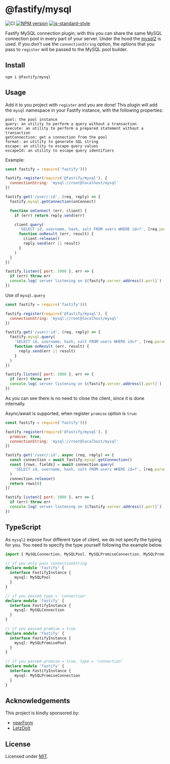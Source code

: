 # @fastify/mysql

![CI](https://github.com/fastify/fastify-mysql/workflows/CI/badge.svg)
[![NPM version](https://img.shields.io/npm/v/@fastify/mysql.svg?style=flat)](https://www.npmjs.com/package/@fastify/mysql)
[![js-standard-style](https://img.shields.io/badge/code%20style-standard-brightgreen.svg?style=flat)](https://standardjs.com/)

Fastify MySQL connection plugin; with this you can share the same MySQL connection pool in every part of your server.
Under the hood the [mysql2](https://github.com/sidorares/node-mysql2) is used. If you don't use the `connectionString` option, the options that you pass to `register` will be passed to the MySQL pool builder.

## Install
```
npm i @fastify/mysql
```
## Usage
Add it to you project with `register` and you are done!
This plugin will add the `mysql` namespace in your Fastify instance, with the following properties:
```
pool: the pool instance
query: an utility to perform a query without a transaction
execute: an utility to perform a prepared statement without a transaction
getConnection: get a connection from the pool
format: an utility to generate SQL string
escape: an utility to escape query values
escapeId: an utility to escape query identifiers
```

Example:
```js
const fastify = require('fastify')()

fastify.register(require('@fastify/mysql'), {
  connectionString: 'mysql://root@localhost/mysql'
})

fastify.get('/user/:id', (req, reply) => {
  fastify.mysql.getConnection(onConnect)

  function onConnect (err, client) {
    if (err) return reply.send(err)

    client.query(
      'SELECT id, username, hash, salt FROM users WHERE id=?', [req.params.id],
      function onResult (err, result) {
        client.release()
        reply.send(err || result)
      }
    )
  }
})

fastify.listen({ port: 3000 }, err => {
  if (err) throw err
  console.log(`server listening on ${fastify.server.address().port}`)
})
```

Use of `mysql.query`
```js
const fastify = require('fastify')()

fastify.register(require('@fastify/mysql'), {
  connectionString: 'mysql://root@localhost/mysql'
})

fastify.get('/user/:id', (req, reply) => {
  fastify.mysql.query(
    'SELECT id, username, hash, salt FROM users WHERE id=?', [req.params.id],
    function onResult (err, result) {
      reply.send(err || result)
    }
  )
})

fastify.listen({ port: 3000 }, err => {
  if (err) throw err
  console.log(`server listening on ${fastify.server.address().port}`)
})
```
As you can see there is no need to close the client, since it is done internally.

Async/await is supported, when register `promise` option is `true`:
```js
const fastify = require('fastify')()

fastify.register(require('@fastify/mysql'), {
  promise: true,
  connectionString: 'mysql://root@localhost/mysql'
})

fastify.get('/user/:id', async (req, reply) => {
  const connection = await fastify.mysql.getConnection()
  const [rows, fields] = await connection.query(
    'SELECT id, username, hash, salt FROM users WHERE id=?', [req.params.id],
  )
  connection.release()
  return rows[0]
})

fastify.listen({ port: 3000 }, err => {
  if (err) throw err
  console.log(`server listening on ${fastify.server.address().port}`)
})
```

## TypeScript
As `mysql2` expose four different type of client, we do not specify the typing for you. You need to specify the type yourself following the example below.
```ts
import { MySQLConnection, MySQLPool, MySQLPromiseConnection, MySQLPromisePool } from '@fastify/mysql'

// if you only pass connectionString
declare module 'fastify' {
  interface FastifyInstance {
    mysql: MySQLPool 
  }
}

// if you passed type = 'connection'
declare module 'fastify' {
  interface FastifyInstance {
    mysql: MySQLConnection 
  }
}

// if you passed promise = true
declare module 'fastify' {
  interface FastifyInstance {
    mysql: MySQLPromisePool 
  }
}

// if you passed promise = true, type = 'connection'
declare module 'fastify' {
  interface FastifyInstance {
    mysql: MySQLPromiseConnection 
  }
}
```

## Acknowledgements

This project is kindly sponsored by:
- [nearForm](https://nearform.com)
- [LetzDoIt](https://www.letzdoitapp.com/)

## License

Licensed under [MIT](./LICENSE).

